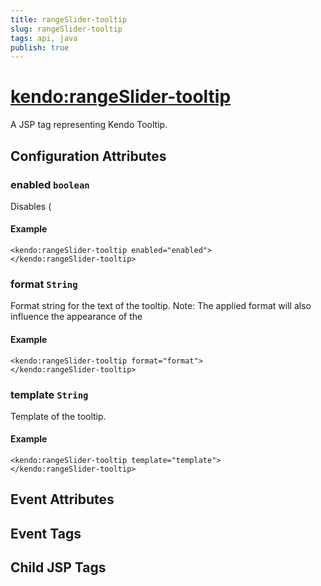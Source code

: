 ```yaml
---
title: rangeSlider-tooltip
slug: rangeSlider-tooltip
tags: api, java
publish: true
---
```


# <kendo:rangeSlider-tooltip>
A JSP tag representing Kendo Tooltip.

## Configuration Attributes


### enabled `boolean`

Disables (

#### Example
    <kendo:rangeSlider-tooltip enabled="enabled">
    </kendo:rangeSlider-tooltip>
    

### format `String`

Format string for the text of the tooltip. Note: The applied format will also influence the appearance of
the

#### Example
    <kendo:rangeSlider-tooltip format="format">
    </kendo:rangeSlider-tooltip>
    

### template `String`

Template of the tooltip.

#### Example
    <kendo:rangeSlider-tooltip template="template">
    </kendo:rangeSlider-tooltip>
    

## Event Attributes


## Event Tags


## Child JSP Tags


